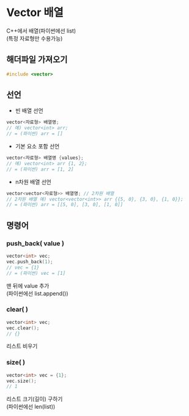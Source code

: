 # Vector 배열
C++에서 배열(파이썬에선 list) <br>
(특정 자료형만 수용가능)


## 해더파일 가져오기
```cpp
#include <vector>
```

## 선언
- 빈 배열 선언
```cpp
vector<자료형> 배열명;
// 예) vector<int> arr;
// = (파이썬) arr = []
```
- 기본 요소 포함 선언
```cpp
vector<자료형> 배열명 {values};
// 예) vector<int> arr {1, 2};
// = (파이썬) arr = [1, 2]
```

- n차원 배열 선언
```cpp
vector<vector<자료형>> 배열명; // 2차원 배열
// 2차원 배열 예) vector<vector<int>> arr {{5, 0}, {3, 0}, {1, 0}};
// = (파이썬) arr = [[5, 0], [3, 0], [1, 0]]
```

## 명령어
### push_back( value )
```cpp
vector<int> vec;
vec.push_back(1);
// vec = {1}
// = (파이썬) vec = [1]
```
맨 뒤에 value 추가 <br>
(파이썬에선 list.append())

### clear( )
```cpp
vector<int> vec;
vec.clear();
// {}
```
리스트 비우기

### size( )
```cpp
vector<int> vec = {1};
vec.size();
// 1
```
리스트 크기(길이) 구하기 <br>
(파이썬에선 len(list))
